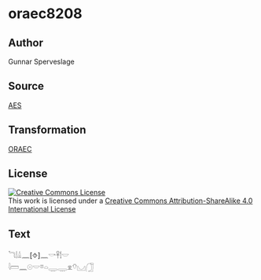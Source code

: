 # oraec8208

## Author

Gunnar Sperveslage

## Source

[AES](https://github.com/simondschweitzer/aes)

## Transformation

[ORAEC](https://oraec.github.io/)

## License

<a rel="license" href="http://creativecommons.org/licenses/by-sa/4.0/"><img alt="Creative Commons License" style="border-width:0" src="https://i.creativecommons.org/l/by-sa/4.0/88x31.png" /></a><br />This work is licensed under a <a rel="license" href="http://creativecommons.org/licenses/by-sa/4.0/">Creative Commons Attribution-ShareAlike 4.0 International License</a>

## Text

𓆓𓌃𓏙𓈖[⯑]𓈖𓎡𓋹𓌀𓎟<br>
𓇋𓏠𓈖𓇳𓎟𓎼𓏏𓇾𓇾𓁷𓄣𓈋𓃂<br>
